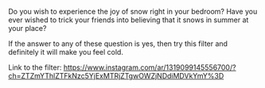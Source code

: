 Do you wish to experience the joy of snow right in your bedroom? Have you ever wished to trick your friends into believing that it snows in summer at your place? 

If the answer to any of these question is yes, then try this filter and definitely it will make you feel cold. 

Link to the filter: https://www.instagram.com/ar/1319099145556700/?ch=ZTZmYThlZTFkNzc5YjExMTRjZTgwOWZjNDdiMDVkYmY%3D 
